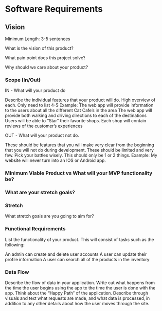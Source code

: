 # Software Requirements

## Vision

Minimum Length: 3-5 sentences

What is the vision of this product?

What pain point does this project solve?

Why should we care about your product?

### Scope (In/Out)

IN - What will your product do

Describe the individual features that your product will do.
High overview of each. Only need to list 4-5
Example:
The web app will provide information to the users about all the different Cat Cafe’s in the area
The web app will provide both walking and driving directions to each of the destinations
Users will be able to “Star” their favorite shops.
Each shop will contain reviews of the customer’s experiences

OUT - What will your product not do.

These should be features that you will make very clear from the beginning that you will not do during development. These should be limited and very few. Pick your battles wisely. This should only be 1 or 2 things. Example: My website will never turn into an IOS or Android app.

### Minimum Viable Product vs What will your MVP functionality be?

### What are your stretch goals?

### Stretch

What stretch goals are you going to aim for?

### Functional Requirements

List the functionality of your product. This will consist of tasks such as the following:

An admin can create and delete user accounts
A user can update their profile information
A user can search all of the products in the inventory

### Data Flow

Describe the flow of data in your application. Write out what happens from the time the user begins using the app to the time the user is done with the app. Think about the “Happy Path” of the application. Describe through visuals and text what requests are made, and what data is processed, in addition to any other details about how the user moves through the site.
